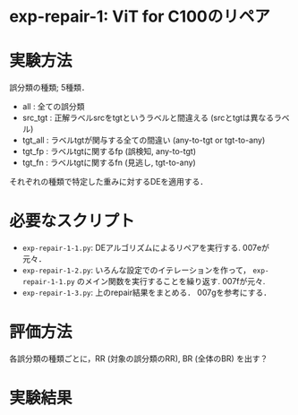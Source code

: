 # exp-repair-1: ViT for C100のリペア

# 実験方法
誤分類の種類; 5種類．
- all : 全ての誤分類
- src_tgt : 正解ラベルsrcをtgtというラベルと間違える (srcとtgtは異なるラベル)
- tgt_all : ラベルtgtが関与する全ての間違い (any-to-tgt or tgt-to-any)
- tgt_fp : ラベルtgtに関するfp (誤検知, any-to-tgt)
- tgt_fn : ラベルtgtに関するfn (見逃し, tgt-to-any)

それぞれの種類で特定した重みに対するDEを適用する．

# 必要なスクリプト
- `exp-repair-1-1.py`: DEアルゴリズムによるリペアを実行する. 007eが元々．
- `exp-repair-1-2.py`: いろんな設定でのイテレーションを作って， `exp-repair-1-1.py` のメイン関数を実行することを繰り返す. 007fが元々.
- `exp-repair-1-3.py`: 上のrepair結果をまとめる． 007gを参考にする．

# 評価方法
各誤分類の種類ごとに，RR (対象の誤分類のRR), BR (全体のBR) を出す？

# 実験結果

